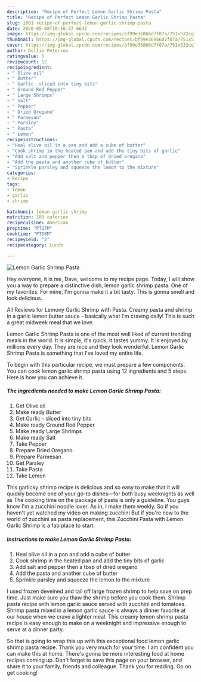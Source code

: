 ```yaml
---
description: "Recipe of Perfect Lemon Garlic Shrimp Pasta"
title: "Recipe of Perfect Lemon Garlic Shrimp Pasta"
slug: 1001-recipe-of-perfect-lemon-garlic-shrimp-pasta
date: 2020-05-08T10:16:37.664Z
image: https://img-global.cpcdn.com/recipes/bf99e36866d7f07a/751x532cq70/lemon-garlic-shrimp-pasta-recipe-main-photo.jpg
thumbnail: https://img-global.cpcdn.com/recipes/bf99e36866d7f07a/751x532cq70/lemon-garlic-shrimp-pasta-recipe-main-photo.jpg
cover: https://img-global.cpcdn.com/recipes/bf99e36866d7f07a/751x532cq70/lemon-garlic-shrimp-pasta-recipe-main-photo.jpg
author: Dollie Peterson
ratingvalue: 5
reviewcount: 12
recipeingredient:
- " Olive oil"
- " Butter"
- " Garlic  sliced into tiny bits"
- " Ground Red Pepper"
- " Large Shrimps"
- " Salt"
- " Pepper"
- " Dried Oregano"
- " Parmesan"
- " Parsley"
- " Pasta"
- " Lemon"
recipeinstructions:
- "Heal olive oil in a pan and add a cube of butter"
- "Cook shrimp in the heated pan and add the tiny bits of garlic"
- "Add salt and pepper then a tbsp of dried oregano"
- "Add the pasta and another cube of butter"
- "Sprinkle parsley and squeeze the lemon to the mixture"
categories:
- Recipe
tags:
- lemon
- garlic
- shrimp

katakunci: lemon garlic shrimp 
nutrition: 180 calories
recipecuisine: American
preptime: "PT17M"
cooktime: "PT50M"
recipeyield: "2"
recipecategory: Lunch

---
```



![Lemon Garlic Shrimp Pasta](https://img-global.cpcdn.com/recipes/bf99e36866d7f07a/751x532cq70/lemon-garlic-shrimp-pasta-recipe-main-photo.jpg)

Hey everyone, it is me, Dave, welcome to my recipe page. Today, I will show you a way to prepare a distinctive dish, lemon garlic shrimp pasta. One of my favorites. For mine, I'm gonna make it a bit tasty. This is gonna smell and look delicious.

All Reviews for Lemony Garlic Shrimp with Pasta. Creamy pasta and shrimp in a garlic lemon butter sauce - basically what I&#39;m craving daily! This is such a great midweek meal that we love.

Lemon Garlic Shrimp Pasta is one of the most well liked of current trending meals in the world. It is simple, it's quick, it tastes yummy. It is enjoyed by millions every day. They are nice and they look wonderful. Lemon Garlic Shrimp Pasta is something that I've loved my entire life.


To begin with this particular recipe, we must prepare a few components. You can cook lemon garlic shrimp pasta using 12 ingredients and 5 steps. Here is how you can achieve it.

<!--inarticleads1-->

##### The ingredients needed to make Lemon Garlic Shrimp Pasta:

1. Get  Olive oil
1. Make ready  Butter
1. Get  Garlic - sliced into tiny bits
1. Make ready  Ground Red Pepper
1. Make ready  Large Shrimps
1. Make ready  Salt
1. Take  Pepper
1. Prepare  Dried Oregano
1. Prepare  Parmesan
1. Get  Parsley
1. Take  Pasta
1. Take  Lemon


This garlicky shrimp recipe is delicious and so easy to make that it will quickly become one of your go-to dishes—for both busy weeknights as well as The cooking time on the package of pasta is only a guideline. You guys know I&#39;m a zucchini noodle lover. As in, I make them weekly. So if you haven&#39;t yet watched my video on making zucchini But if you&#39;re new to the world of zucchini as pasta replacement, this Zucchini Pasta with Lemon Garlic Shrimp is a fab place to start. 

<!--inarticleads2-->

##### Instructions to make Lemon Garlic Shrimp Pasta:

1. Heal olive oil in a pan and add a cube of butter
1. Cook shrimp in the heated pan and add the tiny bits of garlic
1. Add salt and pepper then a tbsp of dried oregano
1. Add the pasta and another cube of butter
1. Sprinkle parsley and squeeze the lemon to the mixture


I used frozen deveined and tail off large frozen shrimp to help save on prep time. Just make sure you thaw the shrimp before you cook them. Shrimp pasta recipe with lemon garlic sauce served with zucchini and tomatoes. Shrimp pasta mixed in a lemon garlic sauce is always a dinner favorite at our house when we crave a lighter meal. This creamy lemon shrimp pasta recipe is easy enough to make on a weeknight and impressive enough to serve at a dinner party. 

So that is going to wrap this up with this exceptional food lemon garlic shrimp pasta recipe. Thank you very much for your time. I am confident you can make this at home. There's gonna be more interesting food at home recipes coming up. Don't forget to save this page on your browser, and share it to your family, friends and colleague. Thank you for reading. Go on get cooking!
